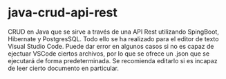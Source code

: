 # java-crud-api-rest
CRUD en Java que se sirve a través de una API Rest utilizando SpingBoot, Hibernate y PostgresSQL.
Todo ello se ha realizado para el editor de texto Visual Studio Code. Puede dar error en algunos casos si no es capaz de ejectuar VSCode ciertos archivos, por lo que se ofrece un .json que se ejecutará de forma predeterminada. Se recomienda editarlo si es incapaz de leer cierto documento en particular.

